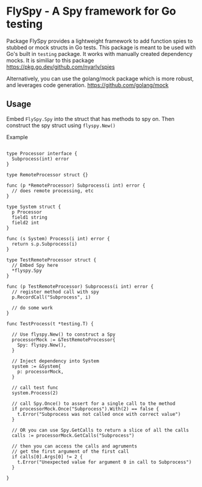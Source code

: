 # FlySpy - A Spy framework for Go testing

Package FlySpy provides a lightweight framework to add function spies to stubbed or mock structs in Go tests. This package is meant to be used with Go's built in `testing` package. It works with manually created dependency mocks.  It is similiar to this package https://pkg.go.dev/github.com/nyarly/spies

Alternatively, you can use the golang/mock package which is more robust, and leverages code generation. https://github.com/golang/mock

## Usage

Embed `FlySpy.Spy` into the struct that has methods to spy on.  Then construct the spy struct using `flyspy.New()`

Example
```

type Processor interface {
  Subprocess(int) error
}

type RemoteProcessor struct {}

func (p *RemoteProcessor) Subprocess(i int) error {
  // does remote processing, etc
}

type System struct {
  p Processor
  field1 string
  field2 int
}

func (s System) Process(i int) error {
  return s.p.Subprocess(i)
}

type TestRemoteProcessor struct {
  // Embed Spy here
  *flyspy.Spy
}

func (p TestRemoteProcessor) Subprocess(i int) error {
  // register method call with spy
  p.RecordCall("Subprocess", i)

  // do some work
}

func TestProcess(t *testing.T) {

  // Use flyspy.New() to construct a Spy
  processorMock := &TestRemoteProcessor{
    Spy: flyspy.New(),
  }

  // Inject dependency into System
  system := &System{
    p: processorMock,
  }

  // call test func
  system.Process(2)

  // call Spy.Once() to assert for a single call to the method
  if processorMock.Once("Subprocess").With(2) == false {
    t.Error("Subprocess was not called once with correct value")
  }

  // OR you can use Spy.GetCalls to return a slice of all the calls
  calls := processorMock.GetCalls("Subprocess")

  // then you can access the calls and agruments
  // get the first argument of the first call
  if calls[0].Args[0] != 2 {
    t.Error("Unexpected value for argument 0 in call to Subprocess")
  }

}
